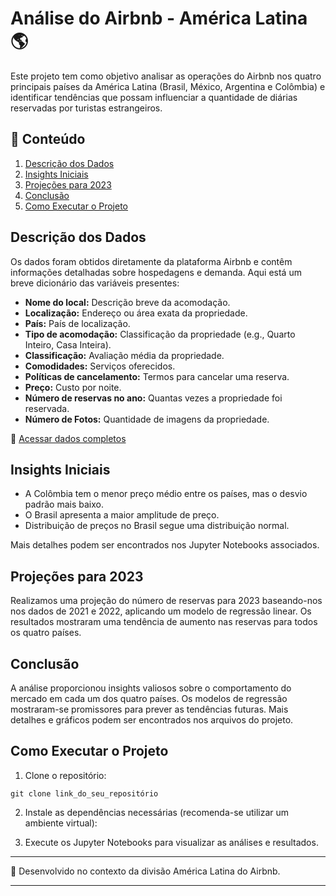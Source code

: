 # Análise do Airbnb - América Latina 🌎

Este projeto tem como objetivo analisar as operações do Airbnb nos quatro principais países da América Latina (Brasil, México, Argentina e Colômbia) e identificar tendências que possam influenciar a quantidade de diárias reservadas por turistas estrangeiros.

## 📂 Conteúdo

1. [Descrição dos Dados](#descrição-dos-dados)
2. [Insights Iniciais](#insights-iniciais)
3. [Projeções para 2023](#projeções-para-2023)
4. [Conclusão](#conclusão)
5. [Como Executar o Projeto](#como-executar-o-projeto)

## Descrição dos Dados

Os dados foram obtidos diretamente da plataforma Airbnb e contêm informações detalhadas sobre hospedagens e demanda. Aqui está um breve dicionário das variáveis presentes:

- **Nome do local:** Descrição breve da acomodação.
- **Localização:** Endereço ou área exata da propriedade.
- **País:** País de localização.
- **Tipo de acomodação:** Classificação da propriedade (e.g., Quarto Inteiro, Casa Inteira).
- **Classificação:** Avaliação média da propriedade.
- **Comodidades:** Serviços oferecidos.
- **Políticas de cancelamento:** Termos para cancelar uma reserva.
- **Preço:** Custo por noite.
- **Número de reservas no ano:** Quantas vezes a propriedade foi reservada.
- **Número de Fotos:** Quantidade de imagens da propriedade.

🔗 [Acessar dados completos](https://docs.google.com/spreadsheets/d/10XiW4y9bQ323wkCYh3gMvqP7SWgTsAAdpusxg_38krQ/edit?usp=sharing)

## Insights Iniciais

- A Colômbia tem o menor preço médio entre os países, mas o desvio padrão mais baixo.
- O Brasil apresenta a maior amplitude de preço.
- Distribuição de preços no Brasil segue uma distribuição normal.

Mais detalhes podem ser encontrados nos Jupyter Notebooks associados.

## Projeções para 2023

Realizamos uma projeção do número de reservas para 2023 baseando-nos nos dados de 2021 e 2022, aplicando um modelo de regressão linear. Os resultados mostraram uma tendência de aumento nas reservas para todos os quatro países.

## Conclusão

A análise proporcionou insights valiosos sobre o comportamento do mercado em cada um dos quatro países. Os modelos de regressão mostraram-se promissores para prever as tendências futuras. Mais detalhes e gráficos podem ser encontrados nos arquivos do projeto.

## Como Executar o Projeto

1. Clone o repositório:
```
git clone link_do_seu_repositório
```

2. Instale as dependências necessárias (recomenda-se utilizar um ambiente virtual):

3. Execute os Jupyter Notebooks para visualizar as análises e resultados.

---

📌 Desenvolvido no contexto da divisão América Latina do Airbnb.

---
